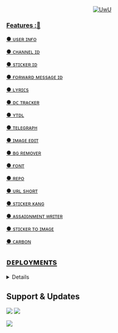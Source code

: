 
<p align="center">
  <a href="https://github.com/PbAjay"><img src="http://readme-typing-svg.herokuapp.com?color=00FF00&center=true&vCenter=true&multiline=false&lines=HI!+This+Is+Multi+Usage+Bot+With+Many+Features 😀;Fork+It+And+Deploy;;Created+By+Pb+Ajay+&+Matrix" alt="UwU">
</p>

### Features :🚀

● ᴜsᴇʀ ɪɴғᴏ

● ᴄʜᴀɴɴᴇʟ ɪᴅ

● sᴛɪᴄᴋᴇʀ ɪᴅ

● ғᴏʀᴡᴀʀᴅ ᴍᴇssᴀɢᴇ ɪᴅ

● ʟʏʀɪᴄs

● ᴅᴄ ᴛʀᴀᴄᴋᴇʀ

● ʏᴛᴅʟ

● ᴛᴇʟᴇɢʀᴀᴘʜ

● ɪᴍᴀɢᴇ ᴇᴅɪᴛ

● ʙɢ ʀᴇᴍᴏᴠᴇʀ

● ғᴏɴᴛ

● ʀᴇᴘᴏ

● ᴜʀʟ sʜᴏʀᴛ

● sᴛɪᴄᴋᴇʀ ᴋᴀɴɢ

● ᴀssᴀɪɢɴᴍᴇɴᴛ ᴡʀɪᴛᴇʀ

● sᴛɪᴄᴋᴇʀ ᴛᴏ ɪᴍᴀɢᴇ

● ᴄᴀʀʙᴏɴ

## ᴅᴇᴘʟᴏʏᴍᴇɴᴛs


</h3>
<details>
<summary><h3>
- <b>  ʜᴇʀᴏᴋᴜ </b>
</h3></summary>

<a href="https://dashboard.heroku.com/new?template=https://github.com/PbAjay/MultiUsage"> <img src="https://img.shields.io/badge/Deploy%20On%20Heroku-black?style=for-the-badge&logo=heroku" width="220" height="38.45"/></a>


</details>



## Support & Updates 
<a href="https://t.me/MLZ_BOTZ_SUPPORT"><img src="https://img.shields.io/badge/Join-Group%20Support-blue.svg?style=for-the-badge&logo=Telegram"></a> <a href="https://t.me/MLZ_BOTZ"><img src="https://img.shields.io/badge/Join-Updates%20Channel-blue.svg?style=for-the-badge&logo=Telegram"></a>
  
<img src="https://user-images.githubusercontent.com/73097560/115834477-dbab4500-a447-11eb-908a-139a6edaec5c.gif">
